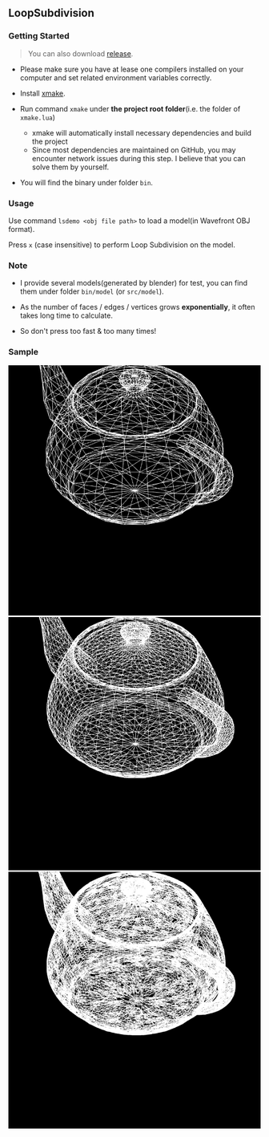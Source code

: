 ## LoopSubdivision

### Getting Started
> You can also download [release](https://github.com/ZXPrism/LoopSubdivision/releases/).

- Please make sure you have at lease one compilers installed on your computer and set related environment variables correctly.

- Install [xmake](https://github.com/xmake-io/xmake/releases).

- Run command `xmake` under **the project root folder**(i.e. the folder of `xmake.lua`)

  - xmake will automatically install necessary dependencies and build the project
  - Since most dependencies are maintained on GitHub, you may encounter network issues during this step. I believe that you can solve them by yourself.

- You will find the binary under folder `bin`.

### Usage
Use command `lsdemo <obj file path>` to load a model(in Wavefront OBJ format).

Press `x` (case insensitive) to perform Loop Subdivision on the model.

### Note
- I provide several models(generated by blender) for test, you can find them under folder `bin/model` (or `src/model`).

- As the number of faces / edges / vertices grows **exponentially**, it often takes long time to calculate.

- So don't press too fast & too many times!

### Sample
![teapot](sample/1.png)
![teapot-iteration-1](sample/2.png)
![teapot-iteration-2](sample/3.png)
